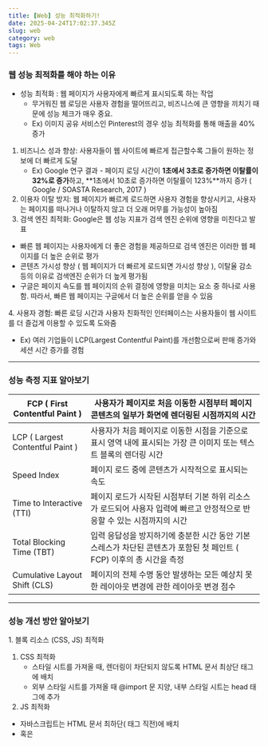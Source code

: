 ```yaml
---
title: [Web] 성능 최적화하기!
date: 2025-04-24T17:02:37.345Z
slug: web
category: web
tags: Web
---
```


### 웹 성능 최적화를 해야 하는 이유

- 성능 최적화 : 웹 페이지가 사용자에게 빠르게 표시되도록 하는 작업
  - 무거워진 웹 로딩은 사용자 경험을 떨어뜨리고, 비즈니스에 큰 영향을 끼치기 때문에 성능 체크가 매우 중요.
  - Ex) 이미지 공유 서비스인 Pinterest의 경우 성능 최적화를 통해 매출을 40% 증가

1. 비즈니스 성과 향상: 사용자들이 웹 사이트에 빠르게 접근할수록 그들이 원하는 정보에 더 빠르게 도달
   - Ex) Google 연구 결과 - 페이지 로딩 시간이 **1초에서 3초로 증가하면 이탈률이 32%로 증가**하고, \*\*1초에서 10초로 증가하면 이탈률이 123%\*\*까지 증가 ( Google / SOASTA Research, 2017 )
2. 이용자 이탈 방지: 웹 페이지가 빠르게 로드하면 사용자 경험을 향상시키고, 사용자는 페이지를 떠나거나 이탈하지 않고 더 오래 머무를 가능성이 높아짐
3. 검색 엔진 최적화: Google은 웹 성능 지표가 검색 엔진 순위에 영향을 미친다고 발표

- 빠른 웹 페이지는 사용자에게 더 좋은 경험을 제공하므로 검색 엔진은 이러한 웹 페이지를 더 높은 순위로 평가
- 콘텐츠 가시성 향상 ( 웹 페이지가 더 빠르게 로드되면 가시성 향상 ), 이탈율 감소 등의 이유로 검색엔진 순위가 더 높게 평가됨
- 구글은 페이지 속도를 웹 페이지의 순위 결정에 영향을 미치는 요소 중 하나로 사용함. 따라서, 빠른 웹 페이지는 구글에서 더 높은 순위를 얻을 수 있음

4\. 사용자 경험: 빠른 로딩 시간과 사용자 친화적인 인터페이스는 사용자들이 웹 사이트를 더 즐겁게 이용할 수 있도록 도와줌

- Ex) 여러 기업들이 LCP(Largest Contentful Paint)를 개선함으로써 판매 증가와 세션 시간 증가를 경험

---

### 성능 측정 지표 알아보기

| FCP ( First Contentful Paint )   | 사용자가 페이지로 처음 이동한 시점부터 페이지 콘텐츠의 일부가 화면에 렌더링된 시점까지의 시간                            |
| -------------------------------- | ------------------------------------------------------------------------------------------------------------------------ |
| LCP ( Largest Contentful Paint ) | 사용자가 처음 페이지로 이동한 시점을 기준으로 표시 영역 내에 표시되는 가장 큰 이미지 또는 텍스트 블록의 렌더링 시간      |
| Speed Index                      | 페이지 로드 중에 콘텐츠가 시작적으로 표시되는 속도                                                                       |
| Time to Interactive (TTI)        | 페이지 로드가 시작된 시점부터 기본 하위 리소스가 로드되어 사용자 입력에 빠르고 안정적으로 반응할 수 있는 시점까지의 시간 |
| Total Blocking Time (TBT)        | 입력 응답성을 방지하기에 충분한 시간 동안 기본 스레스가 차단된 콘텐츠가 포함된 첫 페인트 ( FCP) 이후의 총 시간을 측정    |
| Cumulative Layout Shift (CLS)    | 페이지의 전체 수명 동안 발생하는 모든 예상치 못한 레이아웃 변경에 관한 레이아웃 변경 점수                                |

---

### 성능 개선 방안 알아보기

1\. 블록 리소스 (CSS, JS) 최적화

1. CSS 최적화
   - 스타일 시트를 가져올 때, 렌더링이 차단되지 않도록 HTML 문서 최상단 <head> 태그에 배치
   - 외부 스타일 시트를 가져올 때 @import 문 지양, 내부 스타일 시트는 head 태그에 추가
2. JS 최적화

- 자바스크립트는 HTML 문서 최하단(</body> 태그 직전)에 배치
- 혹은 <script> 태그에 defer나 async 속성을 명시해서 HTML 파싱을 멈추지 않도록 결정

```
<head>
	<script async src="/test.js" type="text/javascript"></script> -> 브라우저가 페이지를 파싱을 하는 동안에도 스크립트 실행
	<script defer src="/test.js" type="text/javascript"></script> -> 페이지가 파싱이 끝난 후 실행
	<script async defer src="/test.js" type="text/javascript"></script> -> 브라우저가 페이지를 파싱을 하기전에 스크립트를 가져와 실행
</head>

```

2. 리소스 요청 수 줄이기: 필요한 리소스만 요청할 수 있도록 최적화

1. 이미지 스트라이트 -> 이미지 스트라이트 기업을 사용해 여러 개의 이미지를 하나의 이미지로 합쳐 요청을 한 번으로 줄이기
2. CSS, JS 번들
   - Webpack과 같은 모듈 번들러를 사용하여 파일 요청수 줄이기
3. 내부 스타일시트 활용
   - <link> 태그로 외부 스타일 시트를 모두 가져오는 것 대신에 문서 안에서 <style> 태그를 사용해 스타일링
4. 작은 이미지를 HTML, CSS로 대체
   - 이미지를 다운로드해서 사용하는 것 대신 Data URI로 처리

3\. 리소스  용량 줄이기

1. 중복 코드 제거
   - 예를 들어, 페이지별로 중복되는 함수가 있다면 utils.js라는 파일을 만들어서 중복되는 함수들을 정리해서 사용
2. Tree-shaking 작업
   - 외부 라이브러리에서 import를 할 때 모든 함수를 가져오지 않고 필요한 함수만 가져와서 사용
3. HTML 마크업 최적화 및 간결한 CSS 셀렉터 사용
   - HTML의 태그는 최대한 중첩하지 않고 단순하게 구성, 간결한 CSS 선택자를 사용하여 용량 최적화
4. 압축(minify)해서 사용
   - HTML, JS, CSS 파일을 모두 난독화하고 압축해서 사용

4\. 웹 페이지 렌더링 최적화

- 렌더링: DOM, CSS를 그리는 시간과 JS를 실행하는 시간, 그리고 JS로 인해 DOM, CSS 변경이 다시 화면에 그려지는 시간이 모두 포함
- 자바스크립트는 브라우저에서 단일 스레드로 동작하기 때문에 JS의 실행 시간은 렌더링 성능과 직결됨
  1. 레이아웃 최적화
     - 강제 동기 레이아웃 및 레이아웃 스래싱 피하기, 하위 노드 DOM으로 조작하기, HTML 및 CSS 최적화하기
  2. 애니메이션 최적화
     - 애니메이션을 구현할 때 네이티브 자바스크립트 API를 사용하는 것보다 CSS 사용을 권장
     - Ex) setTimeOut, setInterval 대신에 requestAnimationFrame 사용하기
  3. 서버 요청 최적화
     - HTML, JS, CSS 파일을 모두 난독화하고 압축해서 사용

감사합니다.
